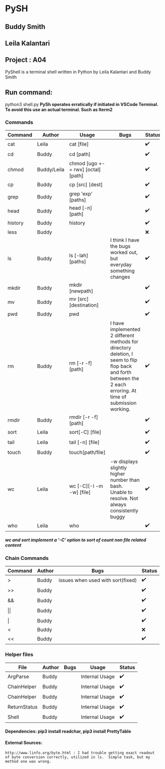 # PySH
## Buddy Smith
## Leila Kalantari

## Project : A04
PyShell is a terminal shell written in Python by Leila Kalantari and Buddy Smith

## Run command:
python3 shell.py
**PySh operates erratically if initiated in VSCode Terminal.  To avoid this use an actual terminal.  Such as Iterm2**
### Commands
|Command|Author|Usage|Bugs|Status|
|---|---|---|---|---|
| cat| Leila   | cat [file]  |   |:heavy_check_mark:   |
| cd   | Buddy   | cd [path]  |   | :heavy_check_mark:  |
| chmod| Buddy/Leila | chmod [ugo +-= rwx] [octal] [path] ||:heavy_check_mark:|
| cp   | Buddy  | cp [src] [dest]  |   | :heavy_check_mark:  |
|grep| Buddy| grep 'exp' [paths]||:heavy_check_mark:||
| head| Buddy   | head [-n] [path]  |   |:heavy_check_mark:   |
| history| Buddy| history   |   |:heavy_check_mark:   |
|less| Buddy|||:x:|
| ls| Buddy | ls [-lah] [paths]  | I think I have the bugs worked out, but everyday something changes  |:heavy_check_mark:   |   
| mkdir|Buddy| mkdir [newpath]  |   |:heavy_check_mark:   | 
|mv| Buddy|mv [src] [destination]||:heavy_check_mark:|
|pwd| Buddy|pwd||:heavy_check_mark:|
|rm| Buddy|rm [-r -f] [path]|I have implemented 2 different methods for directory deletion, I seem to flip flop back and forth between the 2 each erroring. At time of submission working.|:heavy_check_mark:|
|rmdir| Buddy| rmdir [-r -f] [path] ||:heavy_check_mark:|
|sort | Leila|sort[-C] [file]||:heavy_check_mark:|
|tail | Leila|tail [-n] [file]||:heavy_check_mark:|
|touch| Buddy|touch[path/file] ||:heavy_check_mark:|
|wc | Leila| wc [-C][-l -m -w] [file]|-w displays slightly higher number than bash.  Unable to resolve. Not always consistently buggy|:heavy_check_mark:|
|who| Leila| who ||:heavy_check_mark:|
##### wc and sort implement a '-C' option to sort of count non file related content
### Chain Commands
| Command | Author  | Bugs | Status|
|---|---|---|---|
| > | Buddy | issues when used with sort(fixed) | :heavy_check_mark: |
| >> | Buddy |  |:heavy_check_mark: |
| && | Buddy | | :heavy_check_mark:|
| &#124;&#124; | Buddy | |:heavy_check_mark:|
| &#124;| Buddy | |:heavy_check_mark:|
| < |Buddy | |:x:|
| << | Buddy | |:heavy_check_mark: |


### Helper files
|File|Author|Bugs|Usage|Status|
|---|---|---|---|--|
|ArgParse| Buddy||Internal Usage|:heavy_check_mark:|
|ChainHelper| Buddy||Internal Usage|:heavy_check_mark:|
|ChainHelper| Buddy||Internal Usage|:heavy_check_mark:|
|ReturnStatus| Buddy||Internal Usage|:heavy_check_mark:|
|Shell| Buddy||Internal Usage|:heavy_check_mark:|


#### Dependencies: pip3 install readchar, pip3 install PrettyTable

#### External Sources:
    http://www.linfo.org/byte.html : I had trouble getting exact readout of byte conversion correctly, utilized in ls.  Simple task, but my method one was wrong.
    
